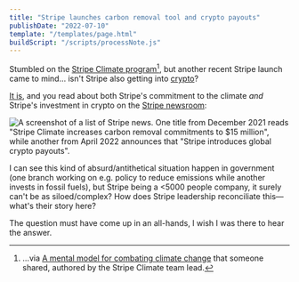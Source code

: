 ```yaml
---
title: "Stripe launches carbon removal tool and crypto payouts"
publishDate: "2022-07-10"
template: "/templates/page.html"
buildScript: "/scripts/processNote.js"
---
```


Stumbled on the [Stripe Climate program](https://stripe.com/climate)[^1], but another recent Stripe launch came to mind... isn't Stripe also getting into [crypto](https://en.wikipedia.org/wiki/Environmental_impact_of_cryptocurrencies)?

[It is](https://stripe.com/use-cases/crypto), and you read about both Stripe's commitment to the climate _and_ Stripe's investment in crypto on the [Stripe newsroom](https://stripe.com/newsroom/news):

![A screenshot of a list of Stripe news. One title from December 2021 reads "Stripe Climate increases carbon removal commitments to $15 million", while another from April 2022 announces that "Stripe introduces global crypto payouts".](/static/images/2022-07-10-stripe-newsroom.webp)

I can see this kind of absurd/antithetical situation happen in government (one branch working on e.g. policy to reduce emissions while another invests in fossil fuels), but Stripe being a <5000 people company, it surely can't be as siloed/complex? How does Stripe leadership reconciliate this—what's their story here?

The question must have come up in an all-hands, I wish I was there to hear the answer.

[^1]: ...via [A mental model for combating climate change](https://nanransohoff.com/A-mental-model-for-combating-climate-change-846be1769d374fa1b5b855407c93da66) that someone shared, authored by the Stripe Climate team lead.
